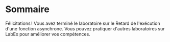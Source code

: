# Sommaire

Félicitations ! Vous avez terminé le laboratoire sur le Retard de l'exécution d'une fonction asynchrone. Vous pouvez pratiquer d'autres laboratoires sur LabEx pour améliorer vos compétences.
